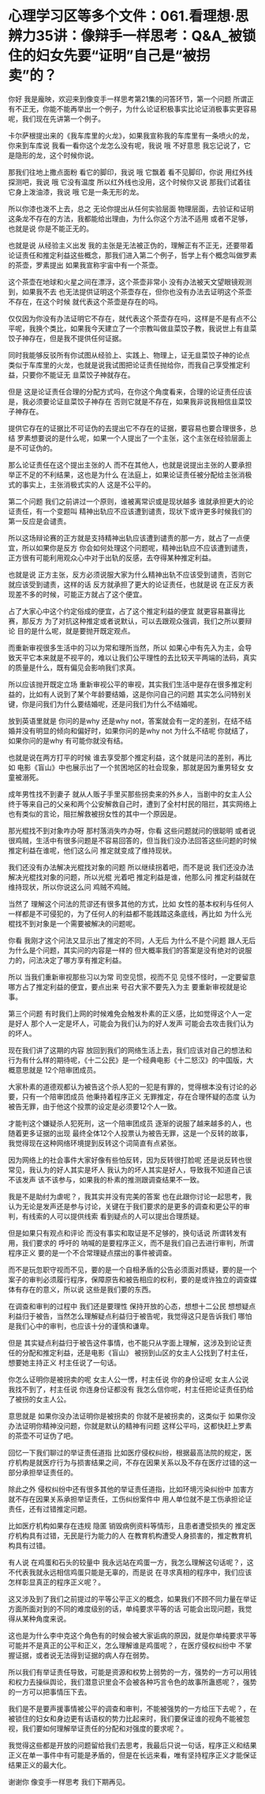 # 心理学习区等多个文件：061.看理想·思辨力35讲：像辩手一样思考：Q&A_被锁住的妇女先要“证明”自己是“被拐卖”的？

你好 我是龐映，欢迎来到像变手一样思考第21集的问答环节，第一个问题 所谓正有不正无，你能不能再举出一个例子，为什么论证积极事实比论证消极事实更容易呢，我们现在先讲第一个例子。

卡尔萨根提出来的《我车库里的火龙》，如果我宣称我的车库里有一条喷火的龙，你来到车库说 我看一看你这个龙怎么没有呢，我说 哦 不好意思 我忘记说了，它是隐形的龙，这个时候你说。

那我们往地上撒点面粉 看它的脚印，我说 哦 它飘着 看不见脚印，你说 用红外线探测吧，我说 哦 它没有温度 所以红外线也没用，这个时候你又说 那我们试着往它身上泼油漆，我说 哦 它是一条无形的龙。

所以你漆也泼不上去，总之 无论你提出从任何实验层面 物理层面，去验证和证明这条龙不存在的方法，我都能给出理由，为什么你这个方法不适用 或者不足够，也就是说 你是不能正无的。

也就是说 从经验主义出发 我的主张是无法被正伪的，理解正有不正无，还要带着论证责任和推定利益这些概念，那我们进入第二个例子，哲学上有个概念叫做罗素的茶壶，罗素提出 如果我宣称宇宙中有一个茶壶。

这个茶壶在地球和火星之间在漂浮，这个茶壶非常小 没有办法被天文望眼镜观测到，如果我不去 也无法提供证明这个茶壶存在，但你也没有办法去证明这个茶壶不存在，在这个时候 就代表这个茶壶是存在的吗。

仅仅因为你没有办法证明它不存在，就代表这个茶壶存在吗，这样是不是有点不公平呢，我换个类比，如果我今天建立了一个宗教叫做韭菜饺子教，我说世上有韭菜饺子神存在，但是我不提供任何证据。

同时我能够反驳所有你试图从经验上、实践上、物理上，证无韭菜饺子神的论点 类似于车库里的火龙，也就是说我试图把论证责任抛给你，而我自己享受推定利益，只要你不能证无 韭菜饺子神就存在。

但是 这是论证责任合理的分配方式吗，在你这个角度看来，合理的论证责任应该是，我必须要论证韭菜饺子神存在 否则它就是不存在，如果我非说我相信韭菜饺子神存在。

提供它存在的证据比不可证伪的去提出它不存在的证据，要容易也要合理很多，总结 罗素想要说的是什么呢，如果一个人提出了一个主张，这个主张在经验层面上是不可证伪的。

那么论证责任在这个提出主张的人 而不在其他人，也就是说提出主张的人要承担举正不足的不利结果，这也是为什么 在法庭上，如果论证责任被分配给主张消极式的事实上，主张消极式实的人 这是不公平的。

第二个问题 我们之前讲过一个原则，谁被离常识或是现状越多 谁就承担更大的论证责任，有一个变题叫 精神出轨应不应该遭到谴责，现状下或许更多时候我们的第一反应是会谴责。

所以这场辩论赛的正方就是支持精神出轨应该遭到谴责的那一方，就占了一点便宜，所以如果你是反方 你会如何处理这个问题呢，精神出轨应不应该遭到谴责，正方很有可能利用观众心中对于出轨的反感，去夺得某种推定利益。

也就是说 正方主张，反方必须说服大家为什么精神出轨不应该受到谴责，否则它就应该受到谴责，这样的话 反方就承担了更大的论证责任，也就是说 在正反方表现差不多的时候，可能正方就占了这个便宜。

占了大家心中这个约定俗成的便宜，占了这个推定利益的便宜 就更容易赢得比赛，那反方 为了对抗这种推定或者说默认，可以去跟观众强调，我们之所以要辩论 目的是什么呢，就是要抛开既定观点。

而重新审视很多生活中的习以为常和理所当然，所以 如果心中有先入为主，会导致天平它本来就是不视平的，难以让我们公平理性的去比较天平两端的法码，真实的质量是什么，既有偏见会影响我们求真。

所以应该抛开既定立场 重新审视公平的审视，其实我们生活中是存在很多推定利益的，比如有人说到了某个年龄要结婚，这是你问自己的问题 其实怎么问特别关键，你是问我们为什么要结婚呢，还是问我们为什么不结婚呢。

放到英语里就是 你问的是why 还是why not，答案就会有一定的差别，在结不结婚并没有明显的倾向和偏好时，如果你问的是why not 为什么不结呢 你就结了，如果你问的是why 有可能你就没有结。

也就是说在两方打平的时候 谁去享受那个推定利益，这个就是问法的差别，再比如 电影《盲山》中也展示出了一个贫困地区的社会现象，那就是因为重男轻女 女童被溺死。

成年男性找不到妻子 就从人贩子手里买那些拐卖来的外乡人，当剧中的女主人公终于等来自己的父亲和两个公安解救自己时，遭到了全村村民的阻拦，其实网络上也有类似的言论，阻拦解救被拐女性的其中一个原因是。

那光棍找不到对象咋办呀 那村落消失咋办呀，你看 这些问题就问的很聪明 或者说很鸡贼，生活中有很多问题是不容易回答的，但当我们没办法回答这些问题的时候 推定利益在谁呢，他们这么问 推定就变成了维持现状。

我们还没有办法解决光棍找对象的问题 所以继续拐着吧，而不是说 我们还没办法解决光棍找对象的问题，所以光棍 光着吧 推定利益是谁，他那么问 推定利益就在维持现状，所以你说这么问 鸡贼不鸡贼。

当然了 理解这个问法的荒谬还有很多其他的方式，比如 女性的基本权利与任何人一样都是不可侵犯的，为了任何人的利益都不能践踏这条底线，再比如 为什么光棍找不到对象是一个需要被解决的问题呢。

你看 我刚才这个问法又显示出了推定的不同，人无后 为什么不是个问题 跟人无后 为什么是个问题，其实问的内容是一样的 但大概率我们的答案是没有绝对的说服力的，问法决定了哪方享有推定利益。

所以 当我们重新审视那些习以为常 司空见惯，视而不见 见怪不怪时，一定要留意哪方占了推定利益的便宜，要点出来 号召大家不要先入为主 要重新审视就是论事。

第三个问题 有时我们上网的时候难免会触发朴素的正义感，比如觉得这个人一定是好人 那个人一定是坏人，可能会为我们认为的好人发声 可能会去攻击我们认为的坏人。

现在我们讲了这期的内容 放回到我们的网络生活上去，我们应该对自己的想法和行为有什么样的期待呢，《十二公民》是一个经典电影《十二怒汉》的中国版，大概意思就是 12个陪审团成员。

大家朴素的道德观都认为被告这个杀人犯的一犯是有罪的，觉得根本没有讨论的必要，只有一个陪审团成员 他秉持着程序正义 无罪推定，存在合理怀疑的态度 认为被告无罪，由于他这个投票的设定是必须要12个人一致。

才能判这个嫌疑杀人犯死刑，这一个陪审团成员 逐渐的说服了越来越多的人，也随着更多证据的出现 最终全体12个人投票认为被告无罪，这是一个反转的故事，我觉得现在这种网络环境提到反转这个词简直有点紧张。

因为网络上的社会事件大家好像有些怕反转，因为反转很打脸呢 还是说反转也很常见，我认为的好人其实是坏人 我认为的坏人其实是好人，导致我不知道自己该不该发声 该不该参与，如果我的朴素的推测跟调查结果不一致。

我是不是助纣为虐呢？，我其实并没有完美的答案 也在此跟你讨论一起思考，我认为无论是发声还是参与讨论，关键在于我们要求的是更多的调查和更公平的审判，有线索的人可以提供线索 看到疑点的人可以提出合理质疑。

但是如果只有观点和评论 而没有事实和取证是不足够的，换句话说 所谓转发有用，我们要求的 呼吁的 呐喊的是要程序正义，而不是我们自己去进行审判，所谓程序正义 要的是一个不合常理疑点摆出的事件被调查。

而不是玩忽职守视而不见，要的是一个自相矛盾的公告必须面对质疑，要的是一个案子的审判必须履行程序，保障原告和被告相应的权利，要的是或许独立的调查媒体有存在的意义，所以说 这些是我们要的东西。

在调查和审判的过程中 我们还是要理性 保持开放的心态，想想十二公民 想想疑点利益归于被告，当然怎么理解疑点利益归于被告呢，我觉得这只是告诉我们 哪怕是我们心中的审判，也应该十分的谨慎和谦卑。

但是 其实疑点利益归于被告这件事情，也不能只从字面上理解，这涉及到论证责任的分配和推定利益，还是电影《盲山》 被拐到山区的女主人公找到了村主任，想要她主持正义 村主任说了一句话。

你怎么证明你是被拐卖的呢 女主人公一愣，村主任说 你的身份证呢 女主人公说 我找不到了，村主任说 你连身份证都没有 我怎么信你呢，村主任把论证责任扔给了被拐的女主人公。

意思就是 如果你没办法证明你是被拐卖的 你就不是被拐卖的，这类似于 如果你没办法证明你精神没问题，你就是默认的精神有问题 这样公平吗，这都快赶上罗素的茶壶不可证伪了吧。

回忆一下我们聊过的举证责任道指 比如医疗侵权纠纷，根据最高法院的规定，医疗机构是就医疗行为与损害结果之间，不存在因果关系以及不存在医疗过错的这一部分承担举证责任的。

除此之外 侵权纠纷中还有很多其他的举证责任道指，比如环境污染纠纷中 加害方就不存在因果关系承担举证责任，工伤纠纷案件中 用人单位就不是工伤承担论证责任，还有过错推定问题。

比如医疗机构如果存在违规 隐匿 销毁病例资料等情形，且患者遭受损失的 推定医疗机构具有过错，无民是行为能力的人 在教育机构遭受人身损害的，推定教育机构具有过错。

有人说 在鸡蛋和石头的较量中 我永远站在鸡蛋一方，我怎么理解这句话呢？，这不代表我就永远相信鸡蛋只能是无辜的，而是说 在寻求真相的程序中，我们应该怎样彰显真正的程序正义呢？。

这又涉及到了我们之前提过的平等公平正义的概念，如果我们不顾不同力量在举证方面所面对到的不同的难度级别的话，单纯要求平等的话 可能会出现问题，我觉得从某种角度来说。

这也是为什么李中克这个角色有的时候会被大家诟病的原因，就是你单纯要求平等可能并不是真正的公平和正义，怎么理解谁是鸡蛋呢？，在医疗侵权纠纷中 不掌握证据，或者说无法得到证据的病人存在弱势。

所以我们有举证责任导致，可能是资源和权势上弱势的一方，强势的一方可以用钱和权力去操纵舆论，我们潜意识里会不会被各种巧言令色的故事所蛊惑呢？，强势的一方可以把事情压下去。

我们是不是要声援事情被公平的调查和审判，不能被强势的一方给压下去呢？，在被锁住的妇女和身边更有话语权的势力比起来时，我们要保证谁的视角不能被忽视，我们要如何理解举证责任的分配和对强度的要求呢？。

我觉得这些都是开放的问题留给我们去思考，我最后只说一句话，程序正义和结果正义在单一事件中有可能是矛盾的，但是在长远来看，唯有坚持程序正义才能保证结果正义的最大化。

谢谢你 像变手一样思考 我们下期再见。